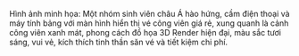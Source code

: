 Hình ảnh minh họa: Một nhóm sinh viên châu Á hào hứng, cầm điện thoại và máy tính bảng với màn hình hiển thị vé công viên giá rẻ, xung quanh là cảnh công viên xanh mát, phong cách đồ họa 3D Render hiện đại, màu sắc tươi sáng, vui vẻ, kích thích tinh thần săn vé và tiết kiệm chi phí.